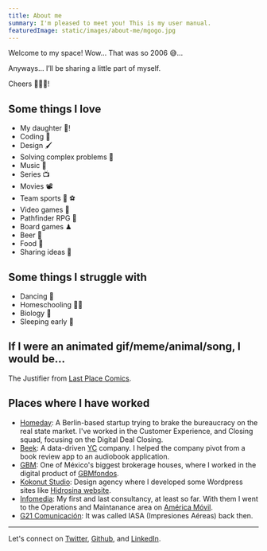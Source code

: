 ```yaml
---
title: About me
summary: I'm pleased to meet you! This is my user manual. 
featuredImage: static/images/about-me/mgogo.jpg
---
```


Welcome to my space! Wow… That was so 2006 😅…

Anyways... I’ll be sharing a little part of myself.

Cheers 🍺🍻🍷!

## Some things I love

- My daughter 💜!
- Coding 🐛
- Design 🖌
- Solving complex problems 🧮
- Music 🎸
- Series 📺
- Movies 📽
- Team sports 🏈 ⚽️
- Video games 👾
- Pathfinder RPG 🎲
- Board games ♟
- Beer 🍺
- Food 🌮
- Sharing ideas 💭

## Some things I struggle with

- Dancing 🕺
- Homeschooling 👨‍🏫
- Biology 🧬
- Sleeping early 🛌

## If I were an animated gif/meme/animal/song, I would be...

The Justifier from [Last Place Comics][last-place-comics].

<post-image src="/images/about-me/the_justifier" alt="Webcomic where The Justifier explains why someone is robbing a woman" title="The first appereance from the Justifier" width="885" height="305"></post-image>

## Places where I have worked

- [Homeday][homeday]: A Berlin-based startup trying to brake the bureaucracy on the real state market. I've worked in the Customer Experience, and Closing squad, focusing on the Digital Deal Closing.
- [Beek][beek]: A data-driven [YC][yc] company. I helped the company pivot from a book review app to an audiobook application.
- [GBM][gbm]: One of México's biggest brokerage houses, where I worked in the digital product of [GBMfondos][gbmfondos].
- [Kokonut Studio][kokonut-studio]: Design agency where I developed some Wordpress sites like [Hidrosina website][hidrosina].
- [Infomedia][infomedia]: My first and last consultancy, at least so far. With them I went to the Operations and Maintanance area on [América Móvil][america-movil].
- [G21 Comunicación][g21-comunicacion]: It was called IASA (Impresiones Aéreas) back then.

---

Let's connect on [Twitter][metal-gogo:twitter], [Github][metal-gogo:github], and [LinkedIn][metal-gogo:linkedin].

<!-- Links reference -->

[last-place-comics]: https://lastplacecomics.com/
[homeday]: https://www.homeday.de/en/
[beek]: https://beek.io/
[yc]: https://www.ycombinator.com/
[gbm]: https://gbm.com/
[gbmfondos]: https://gbmfondos.com.mx/
[kokonut-studio]: https://kokonutstudio.com/
[hidrosina]: https://web.hidrosina.com.mx/
[infomedia]: https://www.infomedia.com.mx/
[america-movil]: https://www.americamovil.com/English/overview/default.aspx/
[g21-comunicacion]: https://g21.com.mx/
[metal-gogo:twitter]: https://twitter.com/metal_gogo/
[metal-gogo:github]: https://github.com/metal-gogo/
[metal-gogo:linkedin]: https://www.linkedin.com/in/danielgonzalezg/?locale=en_US
